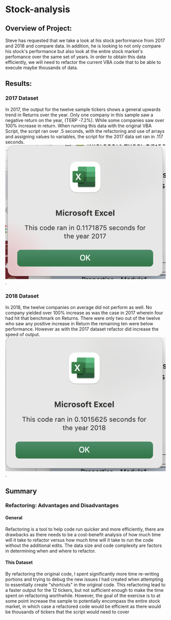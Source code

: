 # Stock-analysis

## Overview of Project:
Steve has requested that we take a look at his stock performance from 2017 and 2018 and compare data. In addition, he is looking to not only compare his stock's performance but also look at the entire stock market's perfomance over the same set of years. In order to obtain this data efficiently, we will need to refactor the current VBA code that to be able to execute maybe thousands of data. 
## Results:
### 2017 Dataset
In 2017, the output for the twelve sample tickers shows a general upwards trend in Returns over the year. Only one company in this sample saw a negative return on the year, (TERP -7.2%). While some companies saw over 100% increase in return. When running this data with the original VBA Script, the script ran over .5 seconds, with the refactoring and use of arrays and assigning values to variables, the script for the 2017 data set ran in .117 seconds. 
![2017 VBA Refactor Results](VBA_Challenge_2017ss.png). 
### 2018 Dataset
In 2018, the twelve companies on average did not perform as well. No company yielded over 100% increase as was the case in 2017 wherein four had hit that benchmark on Returns. There were only two out of the twelve who saw any positive increase in Return the remaining ten were below performance. However as with the 2017 dataset refactor did increase the speed of output. 
![2018 VBA Refactor Results](VBA_Challenge_2018ss.png). 
## Summary
### Refactoring: Advantages and Disadvantages
#### General
Refactoring is a tool to help code run quicker and more efficiently, there are drawbacks as there needs to be a cost-benefit analysis of how much time will it take to refactor versus how much time will it take to run the code without the additional edits. The data size and code complexity are factors in determining when and where to refactor. 
#### This Dataset
By refactoring the original code, I spent significantly more time re-writing portions and trying to debug the new issues I had created when attempting to essentially create "shortcuts" in the original code. This refactoring lead to a faster output for the 12 tickers, but not sufficient enough to make the time spent on refactoring worthwhile. However, the goal of the exercise is to at some point increase the sample to potentially encompass the entire stock market, in which case a refactored code would be efficient as there would be thousands of tickers that the script would need to cover
